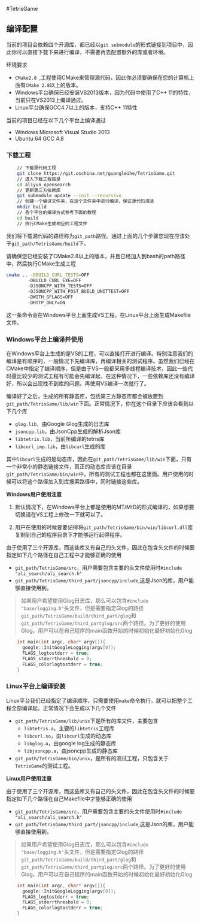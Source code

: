#TetrisGame



## 编译配置

当前的项目会依赖四个开源库，都已经以`git submodule`的形式链接到项目中，因此你可以直接下载下来进行编译，不需要再去配置额外的库或者环境。

环境要求

- `CMake2.8 `,工程使用CMake来管理源代码，因此你必须要确保在您的计算机上面有`CMake 2.8`以上的版本。
- Windows平台确保已经安装VS2013版本，因为代码中使用了C++ 11的特性，当前只在VS2013上编译通过。
- Linux平台确保GCC4.7以上的版本，支持C++ 11特性


当前的项目已经在以下几个平台上编译通过

- Windows Microsoft Visual Studio 2013 
- Ubuntu 64 GCC 4.8

### 下载工程

```bash
	// 下载源代码工程
	git clone https://git.oschina.net/guangleihe/TetrisGame.git
	// 进入下载工程目录	
	cd aliyun_opensearch
	// 更新第三方依赖库
	git submodule update --init --recursive
	// 创建一个编译文件夹，在这个文件夹中进行编译，保证源代码清洁
	mkdir build
	// 各个平台的编译方式参考下面的教程
	cd build
	// 执行CMake生成相应的工程文件
```

我们将下载源代码的路径称为`git_path`路径。通过上面的几个步骤您现在应该处于`git_path/TetrisGame/build`下。

请确保您已经安装了CMake2.8以上的版本，并且已经加入到bash的path路径中，然后执行CMake生成工程

```bash
cmake .. -DBUILD_CURL_TESTS=OFF 
		-DBUILD_CURL_EXE=OFF 
		-DJSONCPP_WITH_TESTS=OFF 
		-DJSONCPP_WITH_POST_BUILD_UNITTEST=OFF 
		-DWITH_GFLAGS=OFF 
		-DHTTP_ONLY=ON
```

这一条命令会在Windows平台上面生成VS工程，在Linux平台上面生成Makefile文件。

### Windows平台上编译并使用

在Windows平台上生成的是VS的工程，可以直接打开进行编译。特别注意我们的编译是有顺序的，一般情况下先编译库，再编译相关的测试程序。虽然我们已经在CMake中指定了编译顺序，但是由于VS一般都采用多线程编译技术，因此一些代码量比较少的测试工程有可能会先编译起，在这种情况下，一些依赖库还没有编译好，所以会出现找不到库的问题。再使用VS编译一次就行了。

编译好了之后，生成的所有静态库，包括第三方静态库都会被放置到`git_path/TetrisGame/lib/win`下面。正常情况下，你在这个目录下应该会看到以下几个库

- `glog.lib`，由Google Glog生成的日志库
- `jsoncpp.lib`，由JsonCpp生成的解析Json库
- `libtetris.lib`，当前所编译的tetris库
- `libcurl_imp.lib`，由`libcurl`生成的库

其中`libcurl`生成的是动态库，因此在`git_path/TetrisGame/lib/win`下面，只有一个非常小的静态链接文件，真正的动态库应该在目录`git_path/TetrisGame/bin/win`中，所有的测试工程也都在这里面。用户使用的时候可以将这个路径加入到库搜索路径中，同时链接这些库。

**Windows用户使用注意**

1. 默认情况下，在Windows平台上都是使用的MT/MtD的形式编译的，如果想要切换请在VS工程上修改一下就可以了。

2. 用户在使用的时候要要记得将`git_path/TetrisGame/bin/win/libcurl.dll`库复制到自己的程序目录下才能够运行起得程序。

由于使用了三个开源库，而这些库又有自己的头文件，因此在包含头文件的时候要指定如下几个路径在自己工程中才能够正确的使用
- `git_path/TetrisGame/src`，用户需要包含主要的头文件使用时`#include "ali_search/ali_search.h"`
- `git_path/TetrisGame/third_part/jsoncpp/include`,这是Json的库，用户能够直接使用到。

> 如果用户希望使用Glog日志库，那么可以包含`#include "base/logging.h"`头文件，但是需要指定Glog的路径`git_path/TetrisGame/build/third_part/glog`和`git_path/TetrisGame/third_partglog/src`两个路径。为了更好的使用Glog，用户可以在自己程序的main函数开始的时候初始化最好初始化Glog
> 
```c++
	int main(int argc, char* argv[]){
	  google::InitGoogleLogging(argv[0]);
	  FLAGS_logtostderr = true;
	  FLAGS_stderrthreshold = 0;
	  FLAGS_colorlogtostderr = true;
	}
```

### Linux平台上编译安装

Linux平台我们已经指定了编译顺序，只需要使用`make`命令执行，就可以把整个工程全部编译起。正常情况下会生成以下几个文件

- `git_path/TetrisGame/lib/unix`下是所有的库文件，主要包含
	- `libtetris.a`，主要的`libtetris`工程库
	- `libcurl.so`，由`libcurl`生成的动态库
	- `libglog.a`，由google log生成的静态库
	- `libjsoncpp.a`，由jsoncpp生成的静态库
- `git_path/TetrisGame/bin/unix`，是所有的测试工程，只包含关于`TetrisGame`的测试工程。

**Linux用户使用注意**

由于使用了三个开源库，而这些库又有自己的头文件，因此在包含头文件的时候要指定如下几个路径在自己Makefile中才能够正确的使用
- `git_path/TetrisGame/src`，用户需要包含主要的头文件使用时`#include "ali_search/ali_search.h"`
- `git_path/TetrisGame/third_part/jsoncpp/include`,这是Json的库，用户能够直接使用到。

> 如果用户希望使用Glog日志库，那么可以包含`#include "base/logging.h"`头文件，但是需要指定Glog的路径`git_path/TetrisGame/build/third_part/glog`和`git_path/TetrisGame/third_partglog/src`两个路径。为了更好的使用Glog，用户可以在自己程序的main函数开始的时候初始化最好初始化Glog
> 
```c++
	int main(int argc, char* argv[]){
	  google::InitGoogleLogging(argv[0]);
	  FLAGS_logtostderr = true;
	  FLAGS_stderrthreshold = 0;
	  FLAGS_colorlogtostderr = true;
	}
```